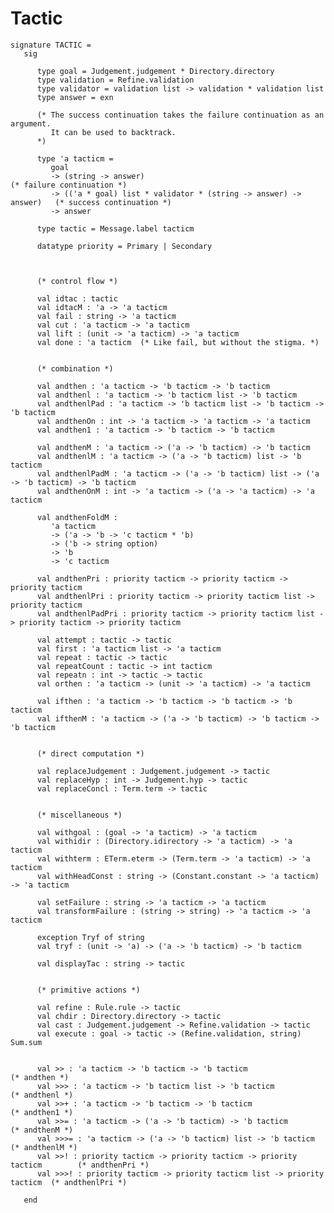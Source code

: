 # Tactic

    signature TACTIC =
       sig
          
          type goal = Judgement.judgement * Directory.directory
          type validation = Refine.validation
          type validator = validation list -> validation * validation list
          type answer = exn
    
          (* The success continuation takes the failure continuation as an argument.
             It can be used to backtrack.
          *)
    
          type 'a tacticm = 
             goal
             -> (string -> answer)                                              (* failure continuation *)
             -> (('a * goal) list * validator * (string -> answer) -> answer)   (* success continuation *)
             -> answer
    
          type tactic = Message.label tacticm
    
          datatype priority = Primary | Secondary
    
    
    
          (* control flow *)
    
          val idtac : tactic
          val idtacM : 'a -> 'a tacticm
          val fail : string -> 'a tacticm
          val cut : 'a tacticm -> 'a tacticm
          val lift : (unit -> 'a tacticm) -> 'a tacticm
          val done : 'a tacticm  (* Like fail, but without the stigma. *)
    
    
          (* combination *)
    
          val andthen : 'a tacticm -> 'b tacticm -> 'b tacticm
          val andthenl : 'a tacticm -> 'b tacticm list -> 'b tacticm
          val andthenlPad : 'a tacticm -> 'b tacticm list -> 'b tacticm -> 'b tacticm
          val andthenOn : int -> 'a tacticm -> 'a tacticm -> 'a tacticm
          val andthen1 : 'a tacticm -> 'b tacticm -> 'b tacticm
    
          val andthenM : 'a tacticm -> ('a -> 'b tacticm) -> 'b tacticm
          val andthenlM : 'a tacticm -> ('a -> 'b tacticm) list -> 'b tacticm
          val andthenlPadM : 'a tacticm -> ('a -> 'b tacticm) list -> ('a -> 'b tacticm) -> 'b tacticm
          val andthenOnM : int -> 'a tacticm -> ('a -> 'a tacticm) -> 'a tacticm
    
          val andthenFoldM :
             'a tacticm 
             -> ('a -> 'b -> 'c tacticm * 'b)
             -> ('b -> string option)
             -> 'b
             -> 'c tacticm
    
          val andthenPri : priority tacticm -> priority tacticm -> priority tacticm
          val andthenlPri : priority tacticm -> priority tacticm list -> priority tacticm
          val andthenlPadPri : priority tacticm -> priority tacticm list -> priority tacticm -> priority tacticm
    
          val attempt : tactic -> tactic
          val first : 'a tacticm list -> 'a tacticm
          val repeat : tactic -> tactic
          val repeatCount : tactic -> int tacticm
          val repeatn : int -> tactic -> tactic
          val orthen : 'a tacticm -> (unit -> 'a tacticm) -> 'a tacticm
    
          val ifthen : 'a tacticm -> 'b tacticm -> 'b tacticm -> 'b tacticm
          val ifthenM : 'a tacticm -> ('a -> 'b tacticm) -> 'b tacticm -> 'b tacticm
    
    
          (* direct computation *)
    
          val replaceJudgement : Judgement.judgement -> tactic
          val replaceHyp : int -> Judgement.hyp -> tactic
          val replaceConcl : Term.term -> tactic
    
    
          (* miscellaneous *)
    
          val withgoal : (goal -> 'a tacticm) -> 'a tacticm
          val withidir : (Directory.idirectory -> 'a tacticm) -> 'a tacticm
          val withterm : ETerm.eterm -> (Term.term -> 'a tacticm) -> 'a tacticm
          val withHeadConst : string -> (Constant.constant -> 'a tacticm) -> 'a tacticm
    
          val setFailure : string -> 'a tacticm -> 'a tacticm
          val transformFailure : (string -> string) -> 'a tacticm -> 'a tacticm
    
          exception Tryf of string
          val tryf : (unit -> 'a) -> ('a -> 'b tacticm) -> 'b tacticm
    
          val displayTac : string -> tactic
    
    
          (* primitive actions *)
    
          val refine : Rule.rule -> tactic
          val chdir : Directory.directory -> tactic
          val cast : Judgement.judgement -> Refine.validation -> tactic
          val execute : goal -> tactic -> (Refine.validation, string) Sum.sum
    
    
          val >> : 'a tacticm -> 'b tacticm -> 'b tacticm                           (* andthen *)
          val >>> : 'a tacticm -> 'b tacticm list -> 'b tacticm                     (* andthenl *)
          val >>+ : 'a tacticm -> 'b tacticm -> 'b tacticm                          (* andthen1 *)
          val >>= : 'a tacticm -> ('a -> 'b tacticm) -> 'b tacticm                  (* andthenM *)
          val >>>= : 'a tacticm -> ('a -> 'b tacticm) list -> 'b tacticm            (* andthenlM *)
          val >>! : priority tacticm -> priority tacticm -> priority tacticm        (* andthenPri *)
          val >>>! : priority tacticm -> priority tacticm list -> priority tacticm  (* andthenlPri *)
    
       end
